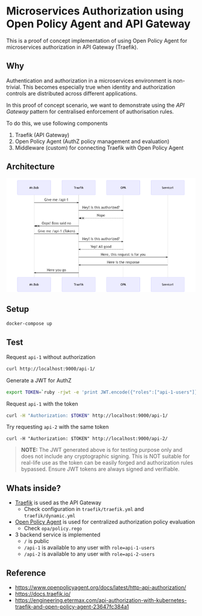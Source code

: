 # Microservices Authorization using Open Policy Agent and API Gateway
This is a proof of concept implementation of using Open Policy Agent for microservices authorization in API Gateway (Traefik).

## Why

Authentication and authorization in a microservices environment is non-trivial. This becomes especially true when identity and authorization controls are distributed across different applications.

In this proof of concept scenario, we want to demonstrate using the *API Gateway* pattern for centralised enforcement of authorisation rules.

To do this, we use following components

1. Traefik (API Gateway)
2. Open Policy Agent (AuthZ policy management and evaluation)
3. Middleware (custom) for connecting Traefik with Open Policy Agent

## Architecture

![](docs/mermaid-diagram-20200403151111.png)

## Setup

```bash
docker-compose up
```

## Test

Request `api-1` without authorization

```bash
curl http://localhost:9000/api-1/
```

Generate a JWT for AuthZ

```bash
export TOKEN=`ruby -rjwt -e 'print JWT.encode({"roles":["api-1-users"]}, nil, "none")'`
```

Request `api-1` with the token

```bash
curl -H "Authorization: $TOKEN" http://localhost:9000/api-1/
```

Try requesting `api-2` with the same token

```
curl -H "Authorization: $TOKEN" http://localhost:9000/api-2/
```

> **NOTE:** The JWT generated above is for testing purpose only and does not include any cryptographic signing. This is NOT suitable for real-life use as the token can be easily forged and authorization rules bypassed. Ensure JWT tokens are always signed and verifiable.

## Whats inside?

* [Traefik](https://containo.us/traefik/) is used as the API Gateway
  * Check configuration in `traefik/traefik.yml` and `traefik/dynamic.yml`
* [Open Policy Agent](https://www.openpolicyagent.org/) is used for centralized authorization policy evaluation
  * Check `opa/policy.rego`
* 3 backend service is implemented
  * `/` is public
  * `/api-1` is available to any user with `role=api-1-users`
  * `/api-2` is available to any user with `role=api-2-users`

## Reference

* https://www.openpolicyagent.org/docs/latest/http-api-authorization/
* https://docs.traefik.io/
* https://engineering.etermax.com/api-authorization-with-kubernetes-traefik-and-open-policy-agent-23647fc384a1

